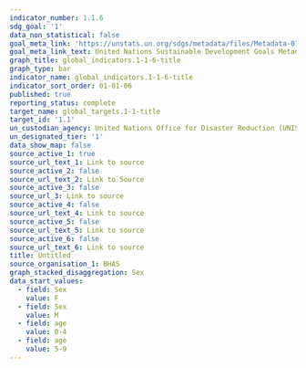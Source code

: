 ```yaml
---
indicator_number: 1.1.6
sdg_goal: '1'
data_non_statistical: false
goal_meta_link: 'https://unstats.un.org/sdgs/metadata/files/Metadata-01-05-01.pdf '
goal_meta_link_text: United Nations Sustainable Development Goals Metadata (PDF 224 KB)
graph_title: global_indicators.1-1-6-title
graph_type: bar
indicator_name: global_indicators.1-1-6-title
indicator_sort_order: 01-01-06
published: true
reporting_status: complete
target_name: global_targets.1-1-title
target_id: '1.1'
un_custodian_agency: United Nations Office for Disaster Reduction (UNISDR)
un_designated_tier: '1'
data_show_map: false
source_active_1: true
source_url_text_1: Link to source
source_active_2: false
source_url_text_2: Link to Source
source_active_3: false
source_url_3: Link to source
source_active_4: false
source_url_text_4: Link to source
source_active_5: false
source_url_text_5: Link to source
source_active_6: false
source_url_text_6: Link to source
title: Untitled
source_organisation_1: BHAS
graph_stacked_disaggregation: Sex
data_start_values:
  - field: Sex
    value: F
  - field: Sex
    value: M
  - field: age
    value: 0-4
  - field: age
    value: 5-9
---
```

